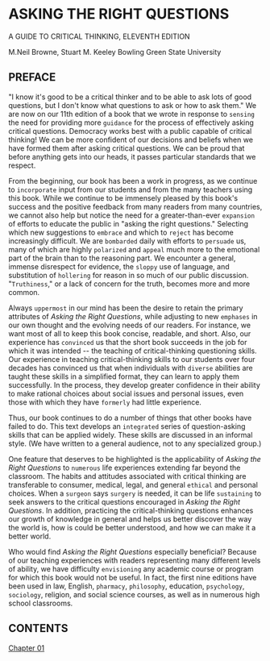 # ASKING THE RIGHT QUESTIONS

A GUIDE TO CRITICAL THINKING, ELEVENTH EDITION

M.Neil Browne, Stuart M. Keeley Bowling Green State University

## PREFACE

"I know it's good to be a critical thinker and to be able to ask lots of good questions, but I don't know what questions to ask or how to ask them." We are now on our 11th edition of a book that we wrote in response to `sensing` the need for providing more `guidance` for the process of effectively asking critical questions. Democracy works best with a public capable of critical thinking! We can be more confident of our decisions and beliefs when we have formed them after asking critical questions. We can be proud that before anything gets into our heads, it passes particular standards that we respect.

From the beginning, our book has been a work in progress, as we continue to `incorporate` input from our students and from the many teachers using this book. While we continue to be immensely pleased by this book's success and the positive feedback from many readers from many countries, we cannot also help but notice the need for a greater-than-ever `expansion` of efforts to educate the public in "asking the right questions." Selecting which new suggestions to `embrace` and which to `reject` has become increasingly difficult. We are `bombarded` daily with efforts to `persuade` us, many of which are highly `polarized` and `appeal` much more to the emotional part of the brain than to the reasoning part. We encounter a general, immense disrespect for evidence, the `sloppy` use of language, and substitution of `hollering` for reason in so much of our public discussion. "`Truthiness`," or a lack of concern for the truth, becomes more and more common.   

Always `uppermost` in our mind has been the desire to retain the primary attributes of *Asking the Right Questions*, while adjusting to new `emphases` in our own thought and the evolving needs of our readers. For instance, we want most of all to keep this book concise, readable, and short. Also, our experience has `convinced` us that the short book succeeds in the job for which it was intended -- the teaching of critical-thinking questioning skills. Our experience in teaching critical-thinking skills to our students over four decades has convinced us that when individuals with `diverse` abilities are taught these skills in a simplified format, they can learn to apply them successfully. In the process, they develop greater confidence in their ability to make rational choices about social issues and personal issues, even those with which they have `formerly` had little experience.

Thus, our book continues to do a number of things that other books have failed to do. This text develops an `integrated` series of question-asking skills that can be applied widely. These skills are discussed in an informal style. (We have written to a general audience, not to any specialized group.)

One feature that deserves to be highlighted is the applicability of *Asking the Right Questions* to `numerous` life experiences extending far beyond the classroom. The habits and attitudes associated with critical thinking are transferable to consumer, medical, legal, and general `ethical` and personal choices. When a `surgeon` says `surgery` is needed, it can be life `sustaining` to seek answers to the critical questions encouraged in *Asking the Right Questions*. In addition, practicing the critical-thinking questions enhances our growth of knowledge in general and helps us better discover the way the world is, how is could be better understood, and how we can make it a better world.

Who would find *Asking the Right Questions* especially beneficial? Because of our teaching experiences with readers representing many different levels of ability, we have difficulty `envisioning` any academic course or program for which this book would not be useful. In fact, the first nine editions have been used in law, English, `pharmacy`, `philosophy`, education, `psychology`, `sociology`, religion, and social science courses, as well as in numerous high school classrooms.

## CONTENTS

[Chapter 01](./01/chapter-01.md) 